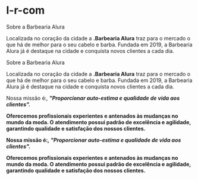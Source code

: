 # l-r-com<!DOCTYPE html>
<html>
</h1>Sobre a Barbearia Alura</h1>

<p>Localizada no coração da cidade a <strong>.Barbearia Alura</strong> traz para o mercado o que há de melhor para o seu cabelo e barba. Fundada em 2019, a Barbearia Alura já é destaque na cidade e conquista novos clientes a cada dia.</p>
<!DOCTYPE html>
<html>
</h1>Sobre a Barbearia Alura</h1>

<p>Localizada no coração da cidade a <strong>.Barbearia Alura</strong> traz para o mercado o que há de melhor para o seu cabelo e barba. Fundada em 2019, a Barbearia Alura já é destaque na cidade e conquista novos clientes a cada dia.</p>

</p>Nossa missão é:<em>,<strong> "Proporcionar auto-estima e qualidade de vida aos clientes".<strong></em></p>

</p>Oferecemos profissionais experientes e antenados às mudanças no mundo da moda. O atendimento possui padrão de excelência e agilidade, garantindo qualidade e satisfação dos nossos clientes.</p>

</p>Nossa missão é:<em>,<strong> "Proporcionar auto-estima e qualidade de vida aos clientes".<strong></em></p>

</p>Oferecemos profissionais experientes e antenados às mudanças no mundo da moda. O atendimento possui padrão de excelência e agilidade, garantindo qualidade e satisfação dos nossos clientes.</p>

